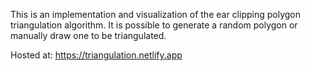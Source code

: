 This is an implementation and visualization of the ear clipping polygon triangulation algorithm.
It is possible to generate a random polygon or manually draw one to be triangulated.

Hosted at: https://triangulation.netlify.app

